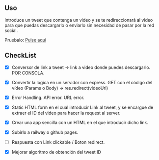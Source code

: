 ## Uso
Introduce un tweet que contenga un video y se te redireccionará al video para que puedas descargarlo o enviarlo sin necesidad de pasar por la red social.

Pruebalo: [Pulse aqui](https://julian-video-downloader.up.railway.app/)

## CheckList
- [X] Conversor de link a tweet -> link a video donde puedes descargarlo. POR CONSOLA.
- [X] Convertir la lógica en un servidor con express. GET con el código del vídeo (Params o Body) -> res.redirect(videoUrl)
- [X] Error Handling. API error. URL error.
- [X] Static HTML form en el cual introducir Link al tweet, y se encargue de extraer el ID del video para hacer la request al server. 
- [X] Crear una app sencilla con un HTML en el que introducir dicho link.
- [X] Subirlo a railway o github pages.
- [ ] Respuesta con Link clickable / Boton redirect.
- [X] Mejorar algoritmo de obtención del tweet ID



